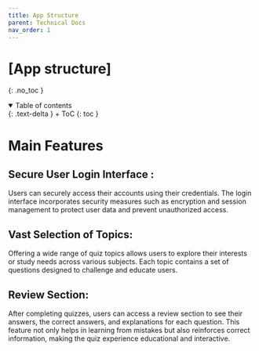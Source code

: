 ```yaml
---
title: App Structure
parent: Technical Docs
nav_order: 1
---
```



# [App structure]
{: .no_toc }

<details open markdown="block">
{: .text-delta }
<summary>Table of contents</summary>
+ ToC
{: toc }
</details>

# Main Features

## Secure User Login Interface :
Users can securely access their accounts using their credentials. The login interface incorporates security measures such as encryption and session management to protect user data and prevent unauthorized access. 

## Vast Selection of Topics:
Offering a wide range of quiz topics allows users to explore their interests or study needs across various subjects. Each topic contains a set of questions designed to challenge and educate users.

## Review Section:
After completing quizzes, users can access a review section to see their answers, the correct answers, and explanations for each question. This feature not only helps in learning from mistakes but also reinforces correct information, making the quiz experience educational and interactive.



